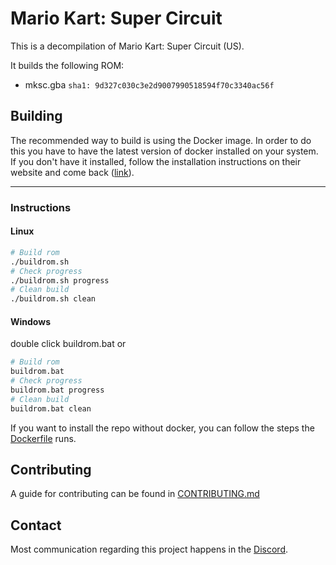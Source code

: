 # Mario Kart: Super Circuit
This is a decompilation of Mario Kart: Super Circuit (US).

It builds the following ROM:
* mksc.gba `sha1: 9d327c030c3e2d9007990518594f70c3340ac56f`

## Building
The recommended way to build is using the Docker image. In order to do this you have to have the latest version of docker installed on your system. If you don't have it installed, follow the installation instructions on their website and come back ([link](https://docs.docker.com/get-started/get-docker/)).

---

### Instructions
#### Linux
```sh
# Build rom
./buildrom.sh
# Check progress
./buildrom.sh progress
# Clean build
./buildrom.sh clean
```
#### Windows
double click buildrom.bat or
```sh
# Build rom
buildrom.bat
# Check progress
buildrom.bat progress
# Clean build
buildrom.bat clean
```
If you want to install the repo without docker, you can follow the steps the [Dockerfile](Dockerfile) runs. 

## Contributing
A guide for contributing can be found in [CONTRIBUTING.md](CONTRIBUTING.md)

## Contact
Most communication regarding this project happens in the [Discord](https://discord.gg/C6dNp2EvGy).

